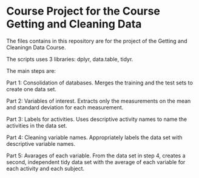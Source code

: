 Course Project for the Course Getting and Cleaning Data
==========================================

The files contains in this repository are for the project of the Getting and Cleaningn Data Course. 

The scripts uses 3 libraries: dplyr, data.table, tidyr.

The main steps are:

Part 1: Consolidation of databases. Merges the training and the test sets to create one data set.

Part 2: Variables of interest. Extracts only the measurements on the mean and standard deviation for each measurement.

Part 3: Labels for activities. Uses descriptive activity names to name the activities in the data set.

Part 4: Cleaning variable names. Appropriately labels the data set with descriptive variable names.

Part 5: Avarages of each variable. From the data set in step 4, creates a second, independent tidy data set with the average of each variable for each activity and each subject.
